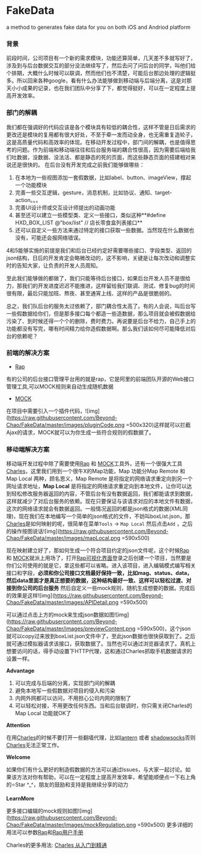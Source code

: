 # FakeData
a method to generates fake data for you on both iOS and Andriod platform
### 背景
前段时间，公司项目有一个新的需求模块，功能还算简单，几天差不多就写好了，涉及到与后台数据交互的部分没法继续写了，然后去问了问后台的同学，叫他们给个排期，大概什么时候可以联调，然而他们也不清楚，可能后台那边处理的逻辑挺多。所以回来各种google，看有什么办法能够做到移动端与后端分离，这是对那天小小成果的记录，也在我们团队中分享了下，都觉得挺好，可以在一定程度上提高开发效率。
### 部门的解耦
我们都在强调好的代码应该是各个模块具有较低的耦合性，这样不管是日后需求的更改还是模块的复用都有很大好处，不至于牵一发而动全身，也无需重复造轮子，这是高质量代码和高效率的体现。在移动开发过程中，部门间的解耦，也是值得思考的问题。作为前端和移动端往往和后台服务端的耦合性很高，因为需要后端给我们吐数据，没数据、没法活、都是静态的死的页面，而这些静态页面的搭建相对来说还是很快的。
在后台没有开发完成之前我们能够做哪些：

1. 在本地为一些视图添加一套假数据，比如label、button、imageView，撑起一个功能模块
2. 完善一些交互逻辑，gesture，消息机制，比如协议、通知、target-action。。。
3. 完善UI设计师或交互设计师提出的动画功能
4. 甚至还可以建立一些模型类、定义一些接口，类似这种**#define HXD_BOX_LIST @"box/list" // 店长零食盒列表接口**
5. 还可以自定义一些方法来通过特定的接口获取一些数据。当然现在什么数据也没有，可能还会报网络错误。

4和5能够实施的前提是我们和后台已经约定好需要哪些接口、字段类型、返回的json结构，日后的开发肯定会略微改动的，这不影响，关键是让每次改动和调整实时的告知大家，让负责的开发人员周知。

至此我们能够做的都做了，我们只能等待后台接口，如果后台开发人员不是很给力，那我们的开发进度迟迟不能推进，这样留给我们联调、测试、修复bug的时间很有限，最后只能加班、熬夜、甚至通宵上线、这样的产品是很脆弱的。

总之，我们队后台的服务太过依赖了，部门耦合性太高了。有的人会说，叫后台写一些假数据给你们，但是那多接口每个都造一些造数据，那么项目就会被假数据给污染了、到时候还得一个个的删除，费时费力。再说要是后台不给力，自己手上的功能都没有写完，哪有时间精力给你造假数据啊。那么我们该如何尽可能降低对后台的依赖呢？
### 前端的解决方案
* [Rap](https://github.com/thx/RAP)

有的公司的后台接口管理平台用的就是rap，它是阿里的前端团队开源的Web接口管理工具,可以MOCK规则来自动生成随机数据

* [MOCK](http://mockjs.com)

在项目中需要引入一个插件代码，![img](https://raw.githubusercontent.com/Beyond-Chao/FakeData/master/images/pluginCode.png =500x320)这样就可以拦截Ajax的请求，MOCK就可以为你生成一些符合规则的假数据了。

### 移动端解决方案  
移动端开发过程中除了需要使用[Rap](https://github.com/thx/RAP) 和 [MOCK](http://mockjs.com)工具外，还有一个很强大工具[Charles](https://www.charlesproxy.com)，这里我们用到一个很牛X的Map功能，Map 功能分Map Remote 和 Map Local 两种，顾名思义，Map Remote 是将指定的网络请求重定向到另一个网址请求地址，**Map Local** 是将指定的网络请求重定向到本地文件，让你可以达到轻松修改服务器返回的内容，不管后台有没有数据返回，我们都能请求到数据，这样就减少了对后台服务的依赖。现在只要保证与该请求对应的本地文件有数据，这次的网络请求就会有数据返回。一般情况返回的都是json格式的数据(XML同理)，现在我们在本地编写一个简单的json格式的文件，不妨叫boxList.json，那[Charles](https://www.charlesproxy.com)是如何映射的呢，很简单在菜单`Tools` -> `Map Local` 然后点击`Add` ，之后的操作按图说话![img](https://raw.githubusercontent.com/Beyond-Chao/FakeData/master/images/mapLocal.png =590x500)

现在映射建立好了，那如何生成一个符合项目约定的json文件呢，这个时候[Rap](https://github.com/thx/RAP) 和 [MOCK](http://mockjs.com)就派上用场了，打开[Rap可视化界面](http://rap.taobao.org/org/index.do)登录之后创建一个项目，当然要是你们公司使用的就是它，拿这些都可以省略。进入该项目，进入编辑模式编写相关接口和字段，**必须和你公司接口文档最好保持一致，比如mag、status、data，然后data里面才是真正想要的数据，这种结构最好一致、这样可以轻松过渡、对接到你公司的后台服务** 然后自定义一些mock规则，随机生成想要的数据。完成后的效果是这样![img](https://raw.githubusercontent.com/Beyond-Chao/FakeData/master/images/APIDetail.png =590x500)

可以通过点击上方的mock来生成json数据如图![img](https://raw.githubusercontent.com/Beyond-Chao/FakeData/master/images/previewContent.png =590x500)，这个json就可以copy过来放到boxList.json文件中了，至此json数据也很快获取到了。之后就可通过模拟器请求该接口，获取数据了。当然也可以通过浏览器请求了。真机上想要访问的话，得手动设置下HTTP代理，这和通过Charles抓取手机数据请求的设置一样。

**Advantage**

1. 可以完成与后端的分离，实现部门间的解耦
2. 避免本地写一些假数据对项目的侵入和污染
3. 内网外网都可以访问，不用担心公司内网的限制了
4. 可以轻松对接，不用更改任何东西。当和后台联调时，你只需关闭Charles的Map Local 功能就OK了

**Attention**

在用[Charles](https://www.charlesproxy.com)的时候不要打开一些翻墙代理，比如[lantern](https://github.com/getlantern/lantern) 或者 [shadowsocks](https://github.com/shadowsocks)否则[Charles](https://www.charlesproxy.com)无法正常工作。

**Welcome**

如果你们有什么更好的制造假数据的方法可以通过Issues，与大家一起讨论。如果该方法对你有帮助，可以在一定程度上提高开发效率，希望能顺便点一下右上角的⭐️Star ^_^，朋友的鼓励和支持是我继续分享的动力

**LearnMore**

更多接口编辑的mock规则如图![img](https://raw.githubusercontent.com/Beyond-Chao/FakeData/master/images/mockRegulation.png =590x500)
更多详细的用法可以参数[Rap](https://github.com/thx/RAP)和[Rap用户手册](https://github.com/thx/RAP/wiki/user_manual_cn)

Charles的更多用法: [Charles 从入门到精通](http://blog.devtang.com/2015/11/14/charles-introduction/)

